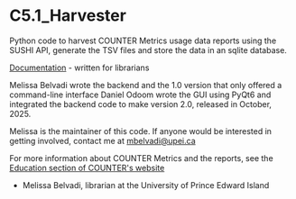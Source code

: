 # C5.1_Harvester
Python code to harvest COUNTER Metrics usage data reports using the SUSHI API, generate the TSV files and store the data in an sqlite database.

[Documentation](docs/README.md) - written for librarians

Melissa Belvadi wrote the backend and the 1.0 version that only offered a command-line interface
Daniel Odoom wrote the GUI using PyQt6 and integrated the backend code to make version 2.0, released in October, 2025.

Melissa is the maintainer of this code. If anyone would be interested in getting involved, contact me at mbelvadi@upei.ca

For more information about COUNTER Metrics and the reports, see the [Education section of COUNTER's website](https://www.countermetrics.org/education/)

- Melissa Belvadi, librarian at the University of Prince Edward Island
